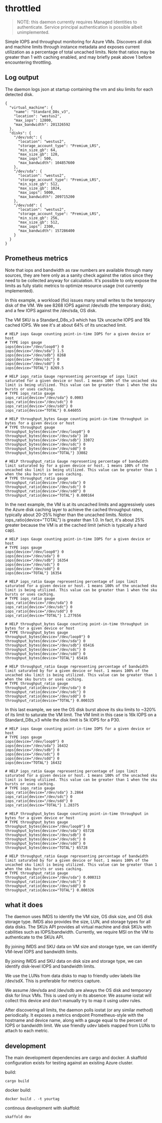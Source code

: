 # throttled

> NOTE: this daemon currently requires Managed Identities to
> authenticate. Service principal authentication is possible albeit unimplemented.

Simple IOPS and throughput monitoring for Azure VMs. Discovers all disk
and machine limits through instance metadata and exposes current
utilization as a percentage of total uncached limits. Note that ratios
may be greater than 1 with caching enabled, and may briefly peak above 1
before encountering throttling.

## Log output

The daemon logs json at startup containing the vm and sku limits for
each detected disk.

```
{
  "virtual_machine": {
    "name": "Standard_D8s_v3",
    "location": "westus2",
    "max_iops": 12800,
    "max_bandwidth": 201326592
  },
  "disks": {
    "/dev/sdc": {
      "location": "westus2",
      "storage_account_type": "Premium_LRS",
      "min_size_gb": 64,
      "max_size_gb": 128,
      "max_iops": 500,
      "max_bandwidth": 104857600
    },
    "/dev/sda": {
      "location": "westus2",
      "storage_account_type": "Premium_LRS",
      "min_size_gb": 512,
      "max_size_gb": 1024,
      "max_iops": 5000,
      "max_bandwidth": 209715200
    },
    "/dev/sdd": {
      "location": "westus2",
      "storage_account_type": "Premium_LRS",
      "min_size_gb": 256,
      "max_size_gb": 512,
      "max_iops": 2300,
      "max_bandwidth": 157286400
    }
  }
}
```

## Prometheus metrics

Note that iops and bandwidth as raw numbers are available through many
sources, they are here only as a sanity check against the ratios since
they need to be collected anyway for calculation. It's possible to only
expose the limits as fully static metrics to optimize resource usage
(not currently implemented).

In this example, a workload (fio) issues many small writes to the
temporary disk of the VM. We see 8268 IOPS against /dev/sdb (the
temporary disk), and a few IOPS against the /dev/sda, OS disk.

The VM SKU is a Standard_D8s_v3 which has 12k uncache IOPS and 16k
cached IOPS. We see it's at about 64% of its uncached limit.

```
# HELP iops Gauge counting point-in-time IOPS for a given device or host
# TYPE iops gauge
iops{device="/dev/loop0"} 0
iops{device="/dev/sda"} 1.5
iops{device="/dev/sdb"} 8268
iops{device="/dev/sdc"} 0
iops{device="/dev/sdd"} 0
iops{device="TOTAL"} 8269.5

# HELP iops_ratio Gauge representing percentage of iops limit saturated for a given device or host. 1 means 100% of the uncached sku limit is being utilized. This value can be greater than 1 when the sku bursts or uses caching.
# TYPE iops_ratio gauge
iops_ratio{device="/dev/sda"} 0.0003
iops_ratio{device="/dev/sdc"} 0
iops_ratio{device="/dev/sdd"} 0
iops_ratio{device="TOTAL"} 0.646055

# HELP throughput_bytes Gauge counting point-in-time throughput in bytes for a given device or host
# TYPE throughput gauge
throughput_bytes{device="/dev/loop0"} 0
throughput_bytes{device="/dev/sda"} 10
throughput_bytes{device="/dev/sdb"} 33072
throughput_bytes{device="/dev/sdc"} 0
throughput_bytes{device="/dev/sdd"} 0
throughput_bytes{device="TOTAL"} 33082

# HELP throughput_ratio Gauge representing percentage of bandwidth limit saturated by for a given device or host. 1 means 100% of the uncached sku limit is being utilized. This value can be greater than 1 when the sku bursts or uses caching.
# TYPE throughput_ratio gauge
throughput_ratio{device="/dev/sda"} 0
throughput_ratio{device="/dev/sdc"} 0
throughput_ratio{device="/dev/sdd"} 0
throughput_ratio{device="TOTAL"} 0.000164
```

In the next example, the VM is at its uncached limits and aggressively
uses the Azure disk caching layer to achieve the cached throughput
rates, typically about 20-25% higher than the uncached limits. Notice
iops_ratio{device="TOTAL"} is greater than 1.0. In fact, it's about 25%
greater because the VM is at the cached limit (which is typically a hard
cap).

```
# HELP iops Gauge counting point-in-time IOPS for a given device or host
# TYPE iops gauge
iops{device="/dev/loop0"} 0
iops{device="/dev/sda"} 0
iops{device="/dev/sdb"} 16354
iops{device="/dev/sdc"} 0
iops{device="/dev/sdd"} 0
iops{device="TOTAL"} 16354

# HELP iops_ratio Gauge representing percentage of iops limit saturated for a given device or host. 1 means 100% of the uncached sku limit is being utilized. This value can be greater than 1 when the sku bursts or uses caching.
# TYPE iops_ratio gauge
iops_ratio{device="/dev/sda"} 0
iops_ratio{device="/dev/sdc"} 0
iops_ratio{device="/dev/sdd"} 0
iops_ratio{device="TOTAL"} 1.277656

# HELP throughput_bytes Gauge counting point-in-time throughput in bytes for a given device or host
# TYPE throughput_bytes gauge
throughput_bytes{device="/dev/loop0"} 0
throughput_bytes{device="/dev/sda"} 0
throughput_bytes{device="/dev/sdb"} 65416
throughput_bytes{device="/dev/sdc"} 0
throughput_bytes{device="/dev/sdd"} 0
throughput_bytes{device="TOTAL"} 65416

# HELP throughput_ratio Gauge representing percentage of bandwidth limit saturated by for a given device or host. 1 means 100% of the uncached sku limit is being utilized. This value can be greater than 1 when the sku bursts or uses caching.
# TYPE throughput_ratio gauge
throughput_ratio{device="/dev/sda"} 0
throughput_ratio{device="/dev/sdc"} 0
throughput_ratio{device="/dev/sdd"} 0
throughput_ratio{device="TOTAL"} 0.000325
```

In this last example, we see the OS disk burst above its sku limits to
~320% of its limit to saturate the VM limit. The VM limit in this case
is 16k IOPS on a Standard_D8s_v3 while the disk limit is 5k IOPS for a P30.

```
# HELP iops Gauge counting point-in-time IOPS for a given device or host
# TYPE iops gauge
iops{device="/dev/loop0"} 0
iops{device="/dev/sda"} 16432
iops{device="/dev/sdb"} 0
iops{device="/dev/sdc"} 0
iops{device="/dev/sdd"} 0
iops{device="TOTAL"} 16432

# HELP iops_ratio Gauge representing percentage of iops limit saturated for a given device or host. 1 means 100% of the uncached sku limit is being utilized. This value can be greater than 1 when the sku bursts or uses caching.
# TYPE iops_ratio gauge
iops_ratio{device="/dev/sda"} 3.2864
iops_ratio{device="/dev/sdc"} 0
iops_ratio{device="/dev/sdd"} 0
iops_ratio{device="TOTAL"} 1.28375

# HELP throughput_bytes Gauge counting point-in-time throughput in bytes for a given device or host
# TYPE throughput_bytes gauge
throughput_bytes{device="/dev/loop0"} 0
throughput_bytes{device="/dev/sda"} 65728
throughput_bytes{device="/dev/sdb"} 0
throughput_bytes{device="/dev/sdc"} 0
throughput_bytes{device="/dev/sdd"} 0
throughput_bytes{device="TOTAL"} 65728

# HELP throughput_ratio Gauge representing percentage of bandwidth limit saturated by for a given device or host. 1 means 100% of the uncached sku limit is being utilized. This value can be greater than 1 when the sku bursts or uses caching.
# TYPE throughput_ratio gauge
throughput_ratio{device="/dev/sda"} 0.000313
throughput_ratio{device="/dev/sdc"} 0
throughput_ratio{device="/dev/sdd"} 0
throughput_ratio{device="TOTAL"} 0.000326
```

## what it does

The daemon uses IMDS to identify the VM size, OS disk size, and OS disk
storage type. IMDS also provides the size, LUN, and storage types for
all data disks. The SKUs API provides all virtual machine and
disk SKUs with cabilities such as IOPS/bandwidth. Currently, we require
MSI on the VM to authenticate to the SKUs API.

By joining IMDS and SKU data on VM size and storage type, we can
identify VM-level IOPS and bandwidth limits.

By joining IMDS and SKU data on disk size and storage type, we can
identify disk-level IOPS and bandwidth limits.

We use the LUNs from data disks to map to friendly udev labels like /dev/sdX.
This is preferable for metrics capture.

We assume /dev/sda and /dev/sdb are always the OS disk and temporary
disk for linux VMs. This is used only in its absence: We assume iostat
will collect this device and don't manually try to map it using udev rules.

After discovering all limits, the daemon polls iostat (or any similar
method) periodically. It exposes a metrics endpoint Prometheus-style
with the hostname and device name, along with a gauge equal to the
percent of IOPS or bandwidth limit. We use friendly udev labels mapped
from LUNs to attach to each metric.

## development

The main development dependencies are cargo and docker. A skaffold
configuration exists for testing against an existing Azure cluster.

build:
```
cargo build
```

docker build:
```
docker build . -t yourtag
```

continous development with skaffold:
```
skaffold dev
```
